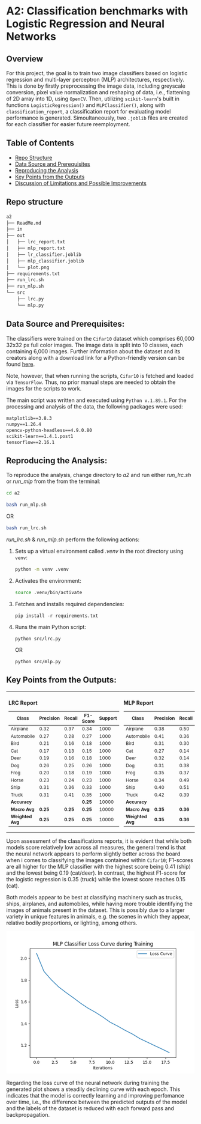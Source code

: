 # A2: Classification benchmarks with Logistic Regression and Neural Networks
## Overview
For this project, the goal is to train two image classifiers based on logistic regression and multi-layer perceptron (MLP) architectures, respectively. This is done by firstly preprocessing the image data, including greyscale conversion, pixel value normalization and reshaping of data, i.e., flattening of 2D array into 1D, using `OpenCV`. Then, utilizing  `scikit-learn`'s built in functions `LogisticRegression()` and `MLPClassifier()`, along with `classification_report`, a classification report for evaluating model performance is generated. Simoultaneously, two `.joblib` files are created for each classifier for easier future reemployment.

## Table of Contents

- [Repo Structure](#repo-structure)
- [Data Source and Prerequisites](#data-source-and-prerequisites)
- [Reproducing the Analysis](#reproducing-the-analysis)
- [Key Points from the Outputs](#key-points-from-the-outputs)
- [Discussion of Limitations and Possible Improvements](#discussion-of-limitations-and-possible-improvements)

## Repo structure

```bash
a2
├── ReadMe.md
├── in
├── out
│   ├── lrc_report.txt
│   ├── mlp_report.txt
│   ├── lr_classifier.joblib
│   ├── mlp_classifier.joblib
│   └── plot.png
├── requirements.txt
├── run_lrc.sh
├── run_mlp.sh
└── src
    ├── lrc.py
    └── mlp.py
```

## Data Source and Prerequisites:

The classifiers were trained on the `Cifar10` dataset which comprises 60,000 32x32 px full color images. The image data is split into 10 classes, each containing 6,000 images. Further information about the dataset and its creators along with a download link for a Python-friendly version can be found [here](https://www.cs.toronto.edu/~kriz/cifar.html).

 Note, however, that when running the scripts, `Cifar10` is fetched and loaded via `TensorFlow`. Thus, no prior manual steps are needed to obtain the images for the scripts to work.

The main script was written and executed using ```Python v.1.89.1```.
For the processing and analysis of the data, the following packages were used:

```
matplotlib==3.8.3
numpy==1.26.4
opencv-python-headless==4.9.0.80
scikit-learn==1.4.1.post1
tensorflow==2.16.1
```

## Reproducing the Analysis:

To reproduce the analysis, change directory to *a2* and run either *run_lrc.sh* or *run_mlp* from the from the terminal:

```bash
cd a2
```

```bash
bash run_mlp.sh
```

OR

```bash
bash run_lrc.sh
```

*run_lrc.sh* & *run_mlp.sh* perform the following actions:

1. Sets up a virtual environment called *.venv* in the root directory using ```venv```:

   ```sh
   python -m venv .venv
   ```
2. Activates the environment:

   ```sh
   source .venv/bin/activate
   ```
3. Fetches and installs required dependencies:

   ```
   pip install -r requirements.txt
   ```
4. Runs the main Python script:

   ```
   python src/lrc.py 
   ```

   OR

   ```
   python src/mlp.py
   ```

## Key Points from the Outputs:

<table>
  <tr>
    <td style="width: 50%; font-size: 12px;">

### LRC Report

| Class       | Precision | Recall | F1-Score | Support |
|-------------|-----------|--------|----------|---------|
| Airplane    | 0.32      | 0.37   | 0.34     | 1000    |
| Automobile  | 0.27      | 0.28   | 0.27     | 1000    |
| Bird        | 0.21      | 0.16   | 0.18     | 1000    |
| Cat         | 0.17      | 0.13   | 0.15     | 1000    |
| Deer        | 0.19      | 0.16   | 0.18     | 1000    |
| Dog         | 0.26      | 0.25   | 0.26     | 1000    |
| Frog        | 0.20      | 0.18   | 0.19     | 1000    |
| Horse       | 0.23      | 0.24   | 0.23     | 1000    |
| Ship        | 0.31      | 0.36   | 0.33     | 1000    |
| Truck       | 0.31      | 0.41   | 0.35     | 1000    |
|**Accuracy** |           |        | **0.25** | 10000   |
|**Macro Avg**| **0.25**  |**0.25**| **0.25** | 10000   |
|**Weighted Avg**|**0.25**|**0.25**| **0.25** | 10000   |

</td>
<td style="width: 50%; font-size: 12px;">

### MLP Report

| Class       | Precision | Recall | F1-Score | Support |
|-------------|-----------|--------|----------|---------|
| Airplane    | 0.38      | 0.50   | 0.43     | 1000    |
| Automobile  | 0.41      | 0.36   | 0.38     | 1000    |
| Bird        | 0.31      | 0.30   | 0.31     | 1000    |
| Cat         | 0.27      | 0.14   | 0.19     | 1000    |
| Deer        | 0.32      | 0.14   | 0.19     | 1000    |
| Dog         | 0.31      | 0.38   | 0.34     | 1000    |
| Frog        | 0.35      | 0.37   | 0.36     | 1000    |
| Horse       | 0.34      | 0.49   | 0.40     | 1000    |
| Ship        | 0.40      | 0.51   | 0.45     | 1000    |
| Truck       | 0.42      | 0.39   | 0.40     | 1000    |
|**Accuracy** |           |        | **0.36** | 10000   |
|**Macro Avg**| **0.35**  |**0.36**| **0.35** | 10000   |
|**Weighted Avg**|**0.35**|**0.36**| **0.35** | 10000   |

</td>
</tr>
</table>

Upon assessment of the classifications reports, it is evident that while both models score relatively low across all measures, the general trend is that the neural network appears to perform slightly better across the board when i comes to classifying the images contained within `Cifar10`; F1-scores are all higher for the MLP classifier with the highest score being 0.41 (ship) and the lowest being 0.19 (cat/deer). In contrast, the highest F1-score for the logistic regression is 0.35 (truck) while the lowest score reaches 0.15 (cat).

Both models appear to be best at classifying machinery such as trucks, ships, airplanes, and automobiles, while having more trouble identifying the images of animals present in the dataset. This is possibly due to a larger variety in unique features in animals, e.g. the scenes in which they appear, relative bodily proportions, or lighting, among others.

![Learning curve](out/plot.png)

Regarding the loss curve of the neural network during training the generated plot shows a steadily declining curve with each epoch. This indicates that the model is correctly learning and improving perfomance over time, i.e., the difference between the predicted outputs of the model and the labels of the dataset is reduced with each forward pass and backpropagation.